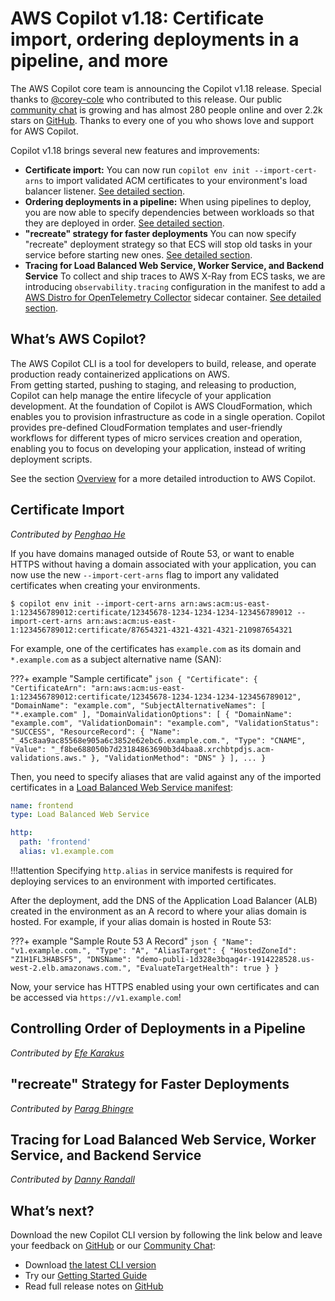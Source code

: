 # AWS Copilot v1.18: Certificate import, ordering deployments in a pipeline, and more

The AWS Copilot core team is announcing the Copilot v1.18 release.
Special thanks to [@corey-cole](https://github.com/corey-cole) who contributed to this release. Our public [сommunity сhat](https://gitter.im/aws/copilot-cli) is growing and has almost 280 people online and over 2.2k stars on [GitHub](http://github.com/aws/copilot-cli/).
Thanks to every one of you who shows love and support for AWS Copilot.

Copilot v1.18 brings several new features and improvements:

* **Certificate import:** You can now run `copilot env init --import-cert-arns` to import validated ACM certificates to your environment's load balancer listener. [See detailed section](./#certificate-import).
* **Ordering deployments in a pipeline:** When using pipelines to deploy, you are now able to specify dependencies between workloads so that they are deployed in order. [See detailed section](./#ordering-deployments-in-a-pipeline).
* **"recreate" strategy for faster deployments** You can now specify "recreate" deployment strategy so that ECS will stop old tasks in your service before starting new ones. [See detailed section](./#recreate-strategy-for-faster-deployments).
* **Tracing for Load Balanced Web Service, Worker Service, and Backend Service** To collect and ship traces to AWS X-Ray from ECS tasks, we are introducing `observability.tracing` configuration in the manifest to add a [AWS Distro for OpenTelemetry Collector](https://github.com/aws-observability/aws-otel-collector) sidecar container. [See detailed section](./#tracing-for-load-balanced-web-service-worker-service-and-backend-service).

## What’s AWS Copilot?

The AWS Copilot CLI is a tool for developers to build, release, and operate production ready containerized applications on AWS.  
From getting started, pushing to staging, and releasing to production, Copilot can help manage the entire lifecycle of your application development.
At the foundation of Copilot is AWS CloudFormation, which enables you to provision infrastructure as code in a single operation.
Copilot provides pre-defined CloudFormation templates and user-friendly workflows for different types of micro services creation and operation,
enabling you to focus on developing your application, instead of writing deployment scripts.

See the section [Overview](../docs/concepts/overview.en.md) for a more detailed introduction to AWS Copilot.

## Certificate Import

_Contributed by [Penghao He](https://github.com/iamhopaul123/)_

If you have domains managed outside of Route 53, or want to enable HTTPS without having a domain associated with your application, you can now use the new `--import-cert-arns` flag to import any validated certificates when creating your environments.

```
$ copilot env init --import-cert-arns arn:aws:acm:us-east-1:123456789012:certificate/12345678-1234-1234-1234-123456789012 --import-cert-arns arn:aws:acm:us-east-1:123456789012:certificate/87654321-4321-4321-4321-210987654321
```

For example, one of the certificates has `example.com` as its domain and `*.example.com` as a subject alternative name (SAN):

???+ example "Sample certificate"
    ```json
    {
      "Certificate": {
        "CertificateArn": "arn:aws:acm:us-east-1:123456789012:certificate/12345678-1234-1234-1234-123456789012",
        "DomainName": "example.com",
        "SubjectAlternativeNames": [
          "*.example.com"
        ],
        "DomainValidationOptions": [
          {
            "DomainName": "example.com",
            "ValidationDomain": "example.com",
            "ValidationStatus": "SUCCESS",
            "ResourceRecord": {
              "Name": "_45c8aa9ac85568e905a6c3852e62ebc6.example.com.",
              "Type": "CNAME",
              "Value": "_f8be688050b7d23184863690b3d4baa8.xrchbtpdjs.acm-validations.aws."
            },
            "ValidationMethod": "DNS"
          }
        ],
        ...
    }
    ```

Then, you need to specify aliases that are valid against any of the imported certificates in a [Load Balanced Web Service manifest](../docs/manifest/lb-web-service.en.md):

```yaml
name: frontend
type: Load Balanced Web Service

http:
  path: 'frontend'
  alias: v1.example.com
```

!!!attention
    Specifying `http.alias` in service manifests is required for deploying services to an environment with imported certificates.

After the deployment, add the DNS of the Application Load Balancer (ALB) created in the environment as an A record to where your alias domain is hosted. For example, if your alias domain is hosted in Route 53:

???+ example "Sample Route 53 A Record"
    ```json
    {
      "Name": "v1.example.com.",
      "Type": "A",
      "AliasTarget": {
        "HostedZoneId": "Z1H1FL3HABSF5",
        "DNSName": "demo-publi-1d328e3bqag4r-1914228528.us-west-2.elb.amazonaws.com.",
        "EvaluateTargetHealth": true
      }
    }
    ```

Now, your service has HTTPS enabled using your own certificates and can be accessed via `https://v1.example.com`!

## Controlling Order of Deployments in a Pipeline
_Contributed by [Efe Karakus](https://github.com/efekarakus/)_


## "recreate" Strategy for Faster Deployments
_Contributed by [Parag Bhingre](https://github.com/paragbhingre/)_

## Tracing for Load Balanced Web Service, Worker Service, and Backend Service
_Contributed by [Danny Randall](https://github.com/dannyrandall/)_

## What’s next?

Download the new Copilot CLI version by following the link below and leave your feedback on [GitHub](https://github.com/aws/copilot-cli/) or our [Community Chat](https://gitter.im/aws/copilot-cli):

* Download [the latest CLI version](../docs/getting-started/install.en.md)
* Try our [Getting Started Guide](../docs/getting-started/first-app-tutorial.en.md)
* Read full release notes on [GitHub](https://github.com/aws/copilot-cli/releases/tag/v1.18.0)
